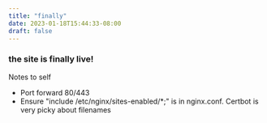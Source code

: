 ```yaml
---
title: "finally"
date: 2023-01-18T15:44:33-08:00
draft: false
---
```


### the site is finally live!

Notes to self
- Port forward 80/443
- Ensure "include /etc/nginx/sites-enabled/*;" is in nginx.conf. Certbot is very picky about filenames

